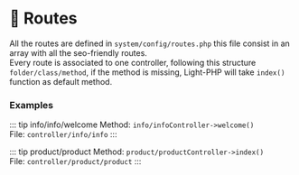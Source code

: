 # :truck: Routes

All the routes are defined in `system/config/routes.php` this file consist in an array with all the seo-friendly routes.  
Every route is associated to one controller, following this structure `folder/class/method`, if the method is missing, Light-PHP will take `index()` function as default method.

### Examples

::: tip info/info/welcome
Method: `info/infoController->welcome()`  
File: `controller/info/info`
:::

::: tip product/product
Method: `product/productController->index()`  
File: `controller/product/product`
:::